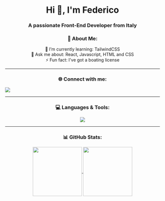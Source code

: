 <h1 align="center">Hi 👋, I'm Federico</h1>
<h3 align="center">A passionate Front-End Developer from Italy</h3>



<h3 align="center">💫 About Me:</h3>
<p align="center">🌱 I’m currently learning: TailwindCSS<br>
💬 Ask me about: React, Javascript, HTML and CSS<br>
⚡ Fun fact: I've got a boating license</p>

----

<h3 align="center"> 🌐 Connect with me:</h3>
<span align="center">
  <a href="https://www.linkedin.com/in/federico-borrometi/" target="_blank">
    <img src="https://skillicons.dev/icons?i=linkedin" />
  </a>
</span>

----

<h3 align="center">💻 Languages & Tools:</h3>
<p align="center">
  <a href="https://skillicons.dev">
    <img src="https://skillicons.dev/icons?i=react,js,redux,jest,html,css,sass,tailwind,nextjs,vite,firebase,git,vscode,vercel,java&theme=light" />
  </a>
</p>
<!-- [![My Skills](https://skillicons.dev/icons?i=react,js,ts,html,css,sass,nextjs,vite,firebase,git,vercel,java,c,postman&perline=8)](https://skillicons.dev) -->

----
<h3 align="center"> 📊 GitHub Stats: </h3>
<!-- ![](https://github-readme-stats.vercel.app/api?username=federico-init&theme=tokyonight&hide_border=false&include_all_commits=true&count_private=true)<br/> -->
<!-- https://github.com/anuraghazra --> 
 <!-- <a href="https://github.com/anuraghazra/github-readme-stats">
    <img height=150 align="center" src="https://github-readme-stats.vercel.app/api/top-langs?username=federico-init&layout=compact&langs_count=8&card_width=320&theme=tokyonight&hide_border=false&include_all_commits=true&count_private=true" />
  </a>
  <a href="https://github.com/anuraghazra/github-readme-stats">
    <img height=150 align="center" src="https://github-readme-stats.vercel.app/api?username=federico-init&hide=stars&show_icons=true&theme=tokyonight&hide_title=true&rank_icon=github&card_width=200" />
  </a> -->

<div align="center">
  <a href="https://github.com/anuraghazra/github-readme-stats">
    <img height=160 align="center" src="https://github-readme-stats.vercel.app/api?username=federico-init&hide=stars&show_icons=true&theme=tokyonight&hide_title=true&rank_icon=github&card_width=150" />
  </a>
  <a href="https://github.com/anuraghazra/convoychat">
    <img height=160 align="center" src="https://github-readme-stats.vercel.app/api/top-langs?username=federico-init&layout=compact&langs_count=8&theme=tokyonight&hide_border=false&include_all_commits=true&count_private=true&card_width=320" />
  </a>
</div>

<!-- ### 🏆 GitHub Trophies
![](https://github-profile-trophy.vercel.app/?username=federico-init&theme=nord&no-frame=false&no-bg=false&margin-w=4) -->

<!-- ### ✍️ Random Dev Quote
![](https://quotes-github-readme.vercel.app/api?type=horizontal&theme=tokyonight) -->

<!-- ### 🔝 Top Contributed Repo
![](https://github-contributor-stats.vercel.app/api?username=federico-init&limit=5&theme=tokyonight&combine_all_yearly_contributions=true) -->


<!-- [![](https://visitcount.itsvg.in/api?id=federico-init&icon=2&color=6)](https://visitcount.itsvg.in) -->

<!-- Proudly created with GPRM ( https://gprm.itsvg.in ) -->
